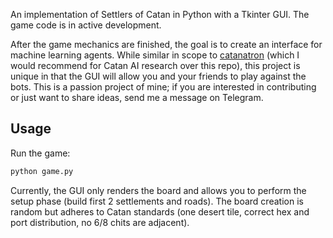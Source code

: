 An implementation of Settlers of Catan in Python with a Tkinter GUI. The game code is in active development. 

After the game mechanics are finished, the goal is to create an interface for machine learning agents.
While similar in scope to [catanatron](https://github.com/bcollazo/catanatron) (which I would recommend for Catan AI research over this repo), this project is unique in that the GUI will allow you and your friends to play against the bots.
This is a passion project of mine; if you are interested in contributing or just want to share ideas, send me a message on Telegram.

## Usage

Run the game:

```python
python game.py
```

Currently, the GUI only renders the board and allows you to perform the setup phase (build first 2 settlements and roads). 
The board creation is random but adheres to Catan standards (one desert tile, correct hex and port distribution, no 6/8 chits are adjacent).
